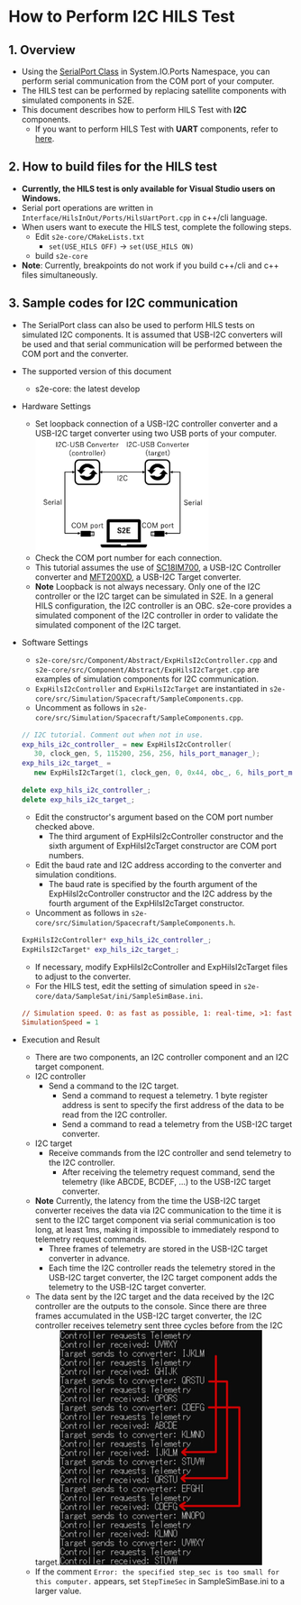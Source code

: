 # How to Perform I2C HILS Test

## 1.  Overview
- Using the [SerialPort Class](https://docs.microsoft.com/en-us/dotnet/api/system.io.ports.serialport?view=dotnet-plat-ext-5.0) in System.IO.Ports Namespace, you can perform serial communication from the COM port of your computer.
- The HILS test can be performed by replacing satellite components with simulated components in S2E.
- This document describes how to perform HILS Test with **I2C** components.
   - If you want to perform HILS Test with **UART** components, refer to [here](./HowToPerformUartHilsTest.md).

## 2. How to build files for the HILS test
- **Currently, the HILS test is only available for Visual Studio users on Windows.**
- Serial port operations are written in `Interface/HilsInOut/Ports/HilsUartPort.cpp` in c++/cli language.
- When users want to execute the HILS test, complete the following steps.
  - Edit `s2e-core/CMakeLists.txt`
    - `set(USE_HILS OFF)` -> `set(USE_HILS ON)`
  - build `s2e-core`
- **Note**: Currently, breakpoints do not work if you build c++/cli and c++ files simultaneously.

## 3. Sample codes for I2C communication
- The SerialPort class can also be used to perform HILS tests on simulated I2C components. It is assumed that USB-I2C converters will be used and that serial communication will be performed between the COM port and the converter.
- The supported version of this document
  - s2e-core: the latest develop
- Hardware Settings
  - Set loopback connection of a USB-I2C controller converter and a USB-I2C target converter using two USB ports of your computer.<img src="./figs/SerialPortCommunication_I2CLoopback.png" alt="SerialPortCommunicationConfirmation" style="zoom: 30%;" />
  - Check the COM port number for each connection.
  - This tutorial assumes the use of [SC18IM700](https://www.nxp.com/docs/en/data-sheet/SC18IM700.pdf), a USB-I2C Controller converter and [MFT200XD](https://www.ftdichip.com/Support/Documents/DataSheets/ICs/DS_FT200XD.pdf), a USB-I2C Target converter.
  - **Note** Loopback is not always necessary. Only one of the I2C controller or the I2C target can be simulated in S2E. In a general HILS configuration, the I2C controller is an OBC. s2e-core provides a simulated component of the I2C controller in order to validate the simulated component of the I2C target.
- Software Settings
   - `s2e-core/src/Component/Abstract/ExpHilsI2cController.cpp` and `s2e-core/src/Component/Abstract/ExpHilsI2cTarget.cpp` are examples of simulation components for I2C communication.
   - `ExpHilsI2cController` and `ExpHilsI2cTarget` are instantiated in `s2e-core/src/Simulation/Spacecraft/SampleComponents.cpp`.
   - Uncomment as follows in `s2e-core/src/Simulation/Spacecraft/SampleComponents.cpp`.
   ```c++
  // I2C tutorial. Comment out when not in use.
  exp_hils_i2c_controller_ = new ExpHilsI2cController(
      30, clock_gen, 5, 115200, 256, 256, hils_port_manager_);
  exp_hils_i2c_target_ =
      new ExpHilsI2cTarget(1, clock_gen, 0, 0x44, obc_, 6, hils_port_manager_);
   ```
   ```c++
  delete exp_hils_i2c_controller_;
  delete exp_hils_i2c_target_;
   ```
    - Edit the constructor's argument based on the COM port number checked above.
      - The third argument of ExpHilsI2cController constructor and the sixth argument of ExpHilsI2cTarget constructor are COM port numbers.
    - Edit the baud rate and I2C address according to the converter and simulation conditions.
      - The baud rate is specified by the fourth argument of the ExpHilsI2cController constructor and the I2C address by the fourth argument of the ExpHilsI2cTarget constructor.
    - Uncomment as follows in `s2e-core/src/Simulation/Spacecraft/SampleComponents.h`.
   ```c++
  ExpHilsI2cController* exp_hils_i2c_controller_;
  ExpHilsI2cTarget* exp_hils_i2c_target_;
   ```
   - If necessary, modify ExpHilsI2cController and ExpHilsI2cTarget files to adjust to the converter.
   - For the HILS test, edit the setting of simulation speed in `s2e-core/data/SampleSat/ini/SampleSimBase.ini`.
   ```ini
   // Simulation speed. 0: as fast as possible, 1: real-time, >1: faster than real-time, <1: slower than real-time
   SimulationSpeed = 1
   ```

- Execution and Result
  - There are two components, an I2C controller component and an I2C target component.
  - I2C controller
    - Send a command to the I2C target.
      - Send a command to request a telemetry. 1 byte register address is sent to specify the first address of the data to be read from the I2C controller.
      - Send a command to read a telemetry from the USB-I2C target converter.
  - I2C target
    - Receive commands from the I2C controller and send telemetry to the I2C controller.
      - After receiving the telemetry request command, send the telemetry (like ABCDE, BCDEF, ...) to the USB-I2C target converter.
  - **Note** Currently, the latency from the time the USB-I2C target converter receives the data via I2C communication to the time it is sent to the I2C target component via serial communication is too long, at least 1ms, making it impossible to immediately respond to telemetry request commands.
    - Three frames of telemetry are stored in the USB-I2C target converter in advance.
    - Each time the I2C controller reads the telemetry stored in the USB-I2C target converter, the I2C target component adds the telemetry to the USB-I2C target converter.
  -  The data sent by the I2C target and the data received by the I2C controller are the outputs to the console. Since there are three frames accumulated in the USB-I2C target converter, the I2C controller receives telemetry sent three cycles before from the I2C target.<img src="./figs/SerialPortCommunication_Confirmation2.png" alt="SerialPortCommunicationConfirmation" style="zoom: 50%;" />
  - If the comment `Error: the specified step_sec is too small for this computer.` appears, set `StepTimeSec` in SampleSimBase.ini to a larger value.